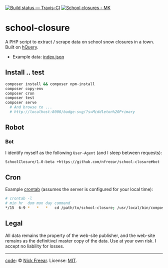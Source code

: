 [![Build status — Travis-CI][travis-icon]][travis]
[![School closures - MK][badge]][stat]

# school-closure

A PHP script to extract / scrape data on school snow closures in a town.
Built on [hQuery][].

 * Example data: [index.json][]

## Install .. test

```sh
composer install && composer npm-install
composer copy-env
composer cron
composer test
composer serve
  # And browse to ...
  # http://localhost:8000/badge-svg/?s=Middleton%20Primary
```

## Robot

### Bot

I identify myself as the following `User-Agent` (and I sleep between requests):

```md
SchoolClosure/1.0-beta +https://github.com/nfreear/school-closure#bot
```

## Cron

Example [crontab][] (assumes the server is configured for your local time):

```sh
# crontab -l
# min hr  dom mon day command
*/15  6-9 *   *   *   cd /path/to/school-closure; /usr/local/bin/composer cron >/dev/null 2>&1
```

## Legal

All data remains the property of the web-site publisher,
and the web-site remains as the definitive/ master copy of the data.
Use at your own risk.
I accept no liability for losses.

---
[code][gh]: © [Nick Freear][]. License: [MIT][].


[Nick Freear]: https://twitter.com/nfreear
[mit]: https://nfreear.mit-license.org/2017
[hQuery]: https://github.com/duzun/hQuery.php "duzun/hQuery.php"
[gh]: https://github.com/nfreear/school-closure
[travis]: https://travis-ci.org/nfreear/school-closure "Build status — Travis-CI"
[travis-icon]: https://travis-ci.org/nfreear/school-closure.svg
[index.json]: http://iet-embed-acct.open.ac.uk/dev/school-closure/index.json
[badge]: http://iet-embed-acct.open.ac.uk/dev/school-closure/badge-svg/?s=Middleton%20Primary
[stat]: https://www.milton-keynes.gov.uk/closures?page=8#results
  "School closures - Milton Keynes"

[cront-0]: https://crontab.guru/#*/10_6-9_*_*_*__cd_path;_composer_cron
[crontab]: https://crontab.guru/#*/15_6-9_*_*_*
  "crontab.guru ~ “At every 15th minute past every hour from 6 through 9.” "

[End]: //.
